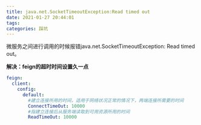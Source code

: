 ```yaml
---
title: java.net.SocketTimeoutException:Read timed out
date: 2021-01-27 20:44:01
tags: 
categories: 踩坑
---
```


<!--more-->

微服务之间进行调用的时候报错java.net.SocketTimeoutException: Read timed out。

**解决：feign的超时时间设置久一点**

```yml
feign:
  client:
    config:
      default:
        #建立连接所用的时间，适用于网络状况正常的情况下，两端连接所需要的时间
        ConnectTimeOut: 10000
        #指建立连接后从服务端读取到可用资源所用的时间
        ReadTimeOut: 10000
```